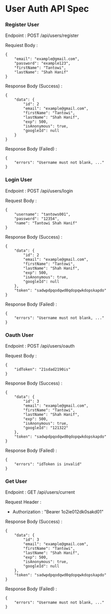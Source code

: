 # User Auth API Spec

### Register User

Endpoint : POST /api/users/register

Requiest Body :

```
{
	"email": "example@gmail.com",
	"password": "example123",
	"firstName": "Tantowi",
	"lastName": "Shah Hanif"
}
```

Response Body (Success) :

```
{
	"data": {
		"id": 2
		"email": "example@gmail.com",
		"firstName": "Tantowi",
		"lastName": "Shah Hanif",
		"exp": 500,
		"isAnonymous": true,
		"googleId": null
	}
}
```

Response Body (Failed) :

```
{
	"errors": "Username must not blank, ..."
}
```


### Login User

Endpoint : POST /api/users/login

Request Body :

```
{
	"username": "tantows001",
	"password": "12354",
	"name": "Tantowi Shah Hanif"
}
```

Response Body (Success) :

```
{
	"data": {
		"id": 2
		"email": "example@gmail.com",
		"firstName": "Tantowi",
		"lastName": "Shah Hanif",
		"exp": 500,
		"isAnonymous": true,
		"googleId": null
	},
	"token": "sadwpdpqodqwd0qdopqwkdopskapdo"
}
```

Response Body (Failed) :

```
{
	"errors": "Username must not blank, ..."
}
```


### Oauth User

Endpoint : POST /api/users/oauth

Request Body :

```}
{
	"idToken": "21sdad2190is"
}
```

Response Body (Success) :

```
{
	"data": {
		"id": 3
		"email": "example@gmail.com",
		"firstName": "Tantowi",
		"lastName": "Shah Hanif",
		"exp": 500,
		"isAnonymous": true,
		"googleId": "121322"
	},
	"token": "sadwpdpqodqwd0qdopqwkdopskapdo"
}
```

Response Body (Failed) :

```
{
	"errors": "idToken is invalid"
}
```


### Get User

Endpoint : GET /api/users/current

Request Header :

- Authorization : "Bearer 1o2ie012dk0sakd01"

Response Body (Success) :

```
{
	"data": {
		"id": 3
		"email": "example@gmail.com",
		"firstName": "Tantowi",
		"lastName": "Shah Hanif",
		"exp": 500,
		"isAnonymous": true,
		"googleId": null
	},
	"token": "sadwpdpqodqwd0qdopqwkdopskapdo"
}
```

Response Body (Failed) :

```
{
	"errors": "Username must not blank, ..."
}
```
